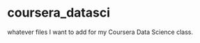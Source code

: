 coursera_datasci
================

whatever files I want to add for my Coursera Data Science class.
